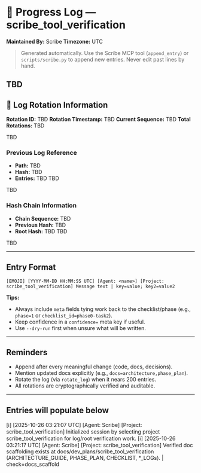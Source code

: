 # 📜 Progress Log — scribe_tool_verification
**Maintained By:** Scribe
**Timezone:** UTC

> Generated automatically. Use the Scribe MCP tool (`append_entry`) or `scripts/scribe.py` to append new entries. Never edit past lines by hand.

TBD
---

## 🔄 Log Rotation Information
**Rotation ID:** TBD
**Rotation Timestamp:** TBD
**Current Sequence:** TBD
**Total Rotations:** TBD

TBD
### Previous Log Reference
- **Path:** TBD
- **Hash:** TBD
- **Entries:** TBD
TBD

TBD
### Hash Chain Information
- **Chain Sequence:** TBD
- **Previous Hash:** TBD
- **Root Hash:** TBD
TBD

TBD

---

## Entry Format
```
[EMOJI] [YYYY-MM-DD HH:MM:SS UTC] [Agent: <name>] [Project: scribe_tool_verification] Message text | key=value; key2=value2
```

**Tips:**
- Always include `meta` fields tying work back to the checklist/phase (e.g., `phase=1` or `checklist_id=phase0-task2`).
- Keep confidence in a `confidence=` meta key if useful.
- Use `--dry-run` first when unsure what will be written.

---

## Reminders
- Append after every meaningful change (code, docs, decisions).
- Mention updated docs explicitly (e.g., `docs=architecture,phase_plan`).
- Rotate the log (via `rotate_log`) when it nears 200 entries.
- All rotations are cryptographically verified and auditable.

---

## Entries will populate below




[ℹ️] [2025-10-26 03:21:07 UTC] [Agent: Scribe] [Project: scribe_tool_verification] Initialized session by selecting project scribe_tool_verification for log/root verification work.
[ℹ️] [2025-10-26 03:21:17 UTC] [Agent: Scribe] [Project: scribe_tool_verification] Verified doc scaffolding exists at docs/dev_plans/scribe_tool_verification (ARCHITECTURE_GUIDE, PHASE_PLAN, CHECKLIST, *_LOGs). | check=docs_scaffold
